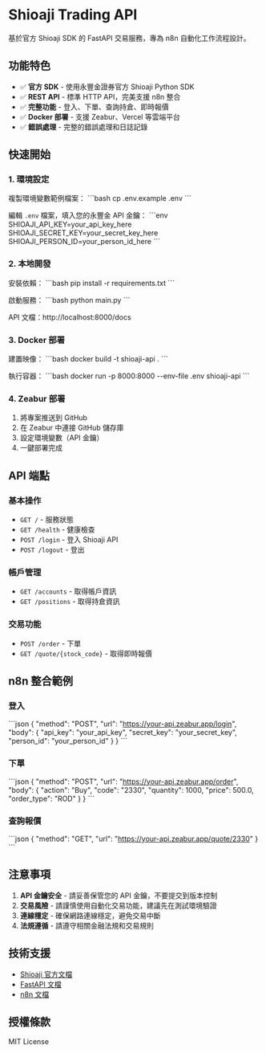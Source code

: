 # Shioaji Trading API

基於官方 Shioaji SDK 的 FastAPI 交易服務，專為 n8n 自動化工作流程設計。

## 功能特色

- ✅ **官方 SDK** - 使用永豐金證券官方 Shioaji Python SDK
- ✅ **REST API** - 標準 HTTP API，完美支援 n8n 整合
- ✅ **完整功能** - 登入、下單、查詢持倉、即時報價
- ✅ **Docker 部署** - 支援 Zeabur、Vercel 等雲端平台
- ✅ **錯誤處理** - 完整的錯誤處理和日誌記錄

## 快速開始

### 1. 環境設定

複製環境變數範例檔案：
\`\`\`bash
cp .env.example .env
\`\`\`

編輯 `.env` 檔案，填入您的永豐金 API 金鑰：
\`\`\`env
SHIOAJI_API_KEY=your_api_key_here
SHIOAJI_SECRET_KEY=your_secret_key_here
SHIOAJI_PERSON_ID=your_person_id_here
\`\`\`

### 2. 本地開發

安裝依賴：
\`\`\`bash
pip install -r requirements.txt
\`\`\`

啟動服務：
\`\`\`bash
python main.py
\`\`\`

API 文檔：http://localhost:8000/docs

### 3. Docker 部署

建置映像：
\`\`\`bash
docker build -t shioaji-api .
\`\`\`

執行容器：
\`\`\`bash
docker run -p 8000:8000 --env-file .env shioaji-api
\`\`\`

### 4. Zeabur 部署

1. 將專案推送到 GitHub
2. 在 Zeabur 中連接 GitHub 儲存庫
3. 設定環境變數（API 金鑰）
4. 一鍵部署完成

## API 端點

### 基本操作
- `GET /` - 服務狀態
- `GET /health` - 健康檢查
- `POST /login` - 登入 Shioaji API
- `POST /logout` - 登出

### 帳戶管理
- `GET /accounts` - 取得帳戶資訊
- `GET /positions` - 取得持倉資訊

### 交易功能
- `POST /order` - 下單
- `GET /quote/{stock_code}` - 取得即時報價

## n8n 整合範例

### 登入
\`\`\`json
{
  "method": "POST",
  "url": "https://your-api.zeabur.app/login",
  "body": {
    "api_key": "your_api_key",
    "secret_key": "your_secret_key",
    "person_id": "your_person_id"
  }
}
\`\`\`

### 下單
\`\`\`json
{
  "method": "POST",
  "url": "https://your-api.zeabur.app/order",
  "body": {
    "action": "Buy",
    "code": "2330",
    "quantity": 1000,
    "price": 500.0,
    "order_type": "ROD"
  }
}
\`\`\`

### 查詢報價
\`\`\`json
{
  "method": "GET",
  "url": "https://your-api.zeabur.app/quote/2330"
}
\`\`\`

## 注意事項

1. **API 金鑰安全** - 請妥善保管您的 API 金鑰，不要提交到版本控制
2. **交易風險** - 請謹慎使用自動化交易功能，建議先在測試環境驗證
3. **連線穩定** - 確保網路連線穩定，避免交易中斷
4. **法規遵循** - 請遵守相關金融法規和交易規則

## 技術支援

- [Shioaji 官方文檔](https://sinotrade.github.io/shioaji/)
- [FastAPI 文檔](https://fastapi.tiangolo.com/)
- [n8n 文檔](https://docs.n8n.io/)

## 授權條款

MIT License
